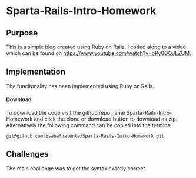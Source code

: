 
# Sparta-Rails-Intro-Homework

## Purpose
This is a simple blog created using Ruby on Rails. I coded along to a video which can be found on https://www.youtube.com/watch?v=pPy0GQJLZUM.

## Implementation
The funcitonality has been implemented using Ruby on Rails.

#### Download
To download the code visit the github repo name Sparta-Rails-Intro-Homework and click the clone or download button to download as zip.
Alternatively the following command can be copied into the terminal:

```
git@github.com:isabelvalente/Sparta-Rails-Intro-Homework.git
```

## Challenges
The main challenge was to get the syntax exactly correct. 
